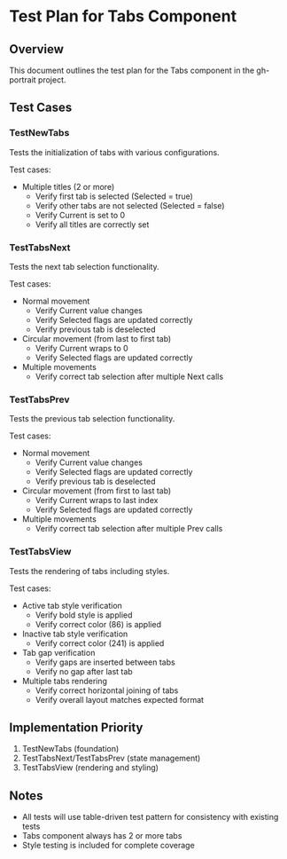 # Test Plan for Tabs Component

## Overview
This document outlines the test plan for the Tabs component in the gh-portrait project.

## Test Cases

### TestNewTabs
Tests the initialization of tabs with various configurations.

Test cases:
- Multiple titles (2 or more)
  - Verify first tab is selected (Selected = true)
  - Verify other tabs are not selected (Selected = false)
  - Verify Current is set to 0
  - Verify all titles are correctly set

### TestTabsNext
Tests the next tab selection functionality.

Test cases:
- Normal movement
  - Verify Current value changes
  - Verify Selected flags are updated correctly
  - Verify previous tab is deselected
- Circular movement (from last to first tab)
  - Verify Current wraps to 0
  - Verify Selected flags are updated correctly
- Multiple movements
  - Verify correct tab selection after multiple Next calls

### TestTabsPrev
Tests the previous tab selection functionality.

Test cases:
- Normal movement
  - Verify Current value changes
  - Verify Selected flags are updated correctly
  - Verify previous tab is deselected
- Circular movement (from first to last tab)
  - Verify Current wraps to last index
  - Verify Selected flags are updated correctly
- Multiple movements
  - Verify correct tab selection after multiple Prev calls

### TestTabsView
Tests the rendering of tabs including styles.

Test cases:
- Active tab style verification
  - Verify bold style is applied
  - Verify correct color (86) is applied
- Inactive tab style verification
  - Verify correct color (241) is applied
- Tab gap verification
  - Verify gaps are inserted between tabs
  - Verify no gap after last tab
- Multiple tabs rendering
  - Verify correct horizontal joining of tabs
  - Verify overall layout matches expected format

## Implementation Priority
1. TestNewTabs (foundation)
2. TestTabsNext/TestTabsPrev (state management)
3. TestTabsView (rendering and styling)

## Notes
- All tests will use table-driven test pattern for consistency with existing tests
- Tabs component always has 2 or more tabs
- Style testing is included for complete coverage